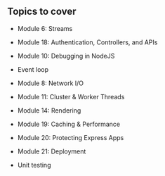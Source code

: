 ## Topics to cover

- Module 6: Streams
- Module 18: Authentication, Controllers, and APIs
- Module 10: Debugging in NodeJS
- Event loop

- Module 8: Network I/O
- Module 11: Cluster & Worker Threads
- Module 14: Rendering
- Module 19: Caching & Performance
- Module 20: Protecting Express Apps
- Module 21: Deployment
- Unit testing